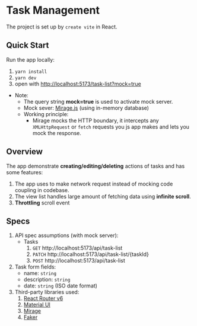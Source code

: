# Task Management
The project is set up by `create vite` in React.

## Quick Start
Run the app locally:
1. `yarn install`
2. `yarn dev`
3. open with [http://localhost:5173/task-list?mock=true]()
- Note:
  - The query string **mock=true** is used to activate mock server.
  - Mock sever: [Mirage.js](https://miragejs.com/docs/getting-started/introduction/) (using in-memory database)
  - Working principle: 
    - Mirage mocks the HTTP boundary, it intercepts any `XMLHttpRequest` or `fetch` requests you js app makes and lets you mock the response.

## Overview
The app demonstrate **creating/editing/deleting**  actions of tasks and has some features:
1. The app uses to make network request instead of mocking code coupling in codebase.
2. The view list handles large amount of fetching data using **infinite scroll**.
3. **Throttling** scroll event



## Specs
1. API spec assumptions (with mock server):
   - Tasks
      1. `GET` http://localhost:5173/api/task-list
      2. `PATCH` http://localhost:5173/api/task-list/{taskId}
      3. `POST` http://localhost:5173/api/task-list
2. Task form fields:
   - name: `string`
   - description: `string`
   - date: `string` (ISO date format)
3. Third-party libraries used:
   1. [React Router v6](https://reactrouter.com/en/main/start/overview)
   2. [Material UI](https://mui.com/)
   3. [Mirage](https://miragejs.com/docs/getting-started/introduction/)
   4. [Faker](https://fakerjs.dev/)
